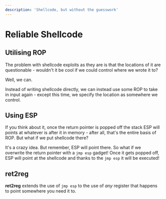 ```yaml
---
description: 'Shellcode, but without the guesswork'
---
```


# Reliable Shellcode

## Utilising ROP

The problem with shellcode exploits as they are is that the locations of it are questionable - wouldn't it be cool if we could control where we wrote it to?

Well, we can.

Instead of writing shellcode directly, we can instead use some ROP to take in input again - except this time, we specify the location as somewhere we control.

## Using ESP

If you think about it, once the return pointer is popped off the stack ESP will points at whatever is after it in memory - after all, that's the entire basis of ROP. But what if we put shellcode there?

It's a crazy idea. But remember, ESP will point there. So what if we overwrite the return pointer with a `jmp esp` gadget! Once it gets popped off, ESP will point at the shellcode and thanks to the `jmp esp` it will be executed!

## ret2reg

**ret2reg** extends the use of `jmp esp` to the use of _any_ register that happens to point somewhere you need it to.

